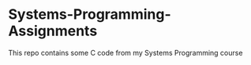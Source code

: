 # Systems-Programming-Assignments
This repo contains some C code from my Systems Programming course
